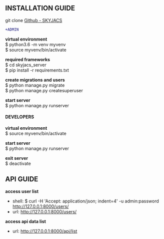 
## INSTALLATION GUIDE

git clone [Github - SKYJACS](https://github.com/rmit-s3562437-james-huang/skyjacs.git)

```diff
+ADMIN
```
**virtual environment**<br>
$ python3.6 -m venv myvenv<br>
$ source myvenv/bin/activate<br>

**required frameworks**<br>
$ cd skyjacs_server<br>
$ pip install -r requirements.txt<br>

**create migrations and users**<br>
$ python manage.py migrate<br>
$ python manage.py createsuperuser<br>

**start server**<br>
$ python manage.py runserver

#### DEVELOPERS
**virtual environment**<br>
$ source myvenv/bin/activate<br>

**start server**<br>
$ python manage.py runserver

**exit server**<br>
$ deactivate

## API GUIDE

**access user list**<br>
- shell: $ curl -H 'Accept: application/json; indent=4' -u admin:password http://127.0.0.1:8000/users/
- url: http://127.0.0.1:8000/users/

**access api data list**
- url: http://127.0.0.1:8000/api/list
